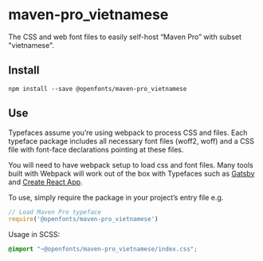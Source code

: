 
# maven-pro_vietnamese

The CSS and web font files to easily self-host “Maven Pro” with subset "vietnamese".

## Install

`npm install --save @openfonts/maven-pro_vietnamese`

## Use

Typefaces assume you’re using webpack to process CSS and files. Each typeface
package includes all necessary font files (woff2, woff) and a CSS file with
font-face declarations pointing at these files.

You will need to have webpack setup to load css and font files. Many tools built
with Webpack will work out of the box with Typefaces such as [Gatsby](https://github.com/gatsbyjs/gatsby)
and [Create React App](https://github.com/facebookincubator/create-react-app).

To use, simply require the package in your project’s entry file e.g.

```javascript
// Load Maven Pro typeface
require('@openfonts/maven-pro_vietnamese')
```

Usage in SCSS:
```scss
@import "~@openfonts/maven-pro_vietnamese/index.css";
```
